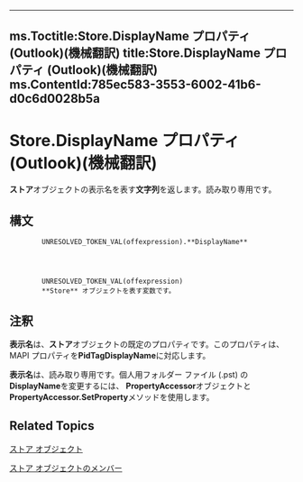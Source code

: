 

---
ms.Toctitle:Store.DisplayName プロパティ (Outlook)(機械翻訳)
title:Store.DisplayName プロパティ (Outlook)(機械翻訳)
ms.ContentId:785ec583-3553-6002-41b6-d0c6d0028b5a
---
# Store.DisplayName プロパティ (Outlook)(機械翻訳)




**ストア**オブジェクトの表示名を表す**文字列**を返します。読み取り専用です。

## 構文

            UNRESOLVED_TOKEN_VAL(offexpression).**DisplayName**




            UNRESOLVED_TOKEN_VAL(offexpression)
            **Store** オブジェクトを表す変数です。



## 注釈
**表示名**は、**ストア**オブジェクトの既定のプロパティです。このプロパティは、MAPI プロパティを**PidTagDisplayName**に対応します。



**表示名**は、読み取り専用です。個人用フォルダー ファイル (.pst) の**DisplayName**を変更するには、 **PropertyAccessor**オブジェクトと**PropertyAccessor.SetProperty**メソッドを使用します。



## Related Topics

[ストア オブジェクト](1eb22fe9-8849-7476-5388-2515b48591b9.md)

[ストア オブジェクトのメンバー](84c1d423-e507-0b3b-6570-33829b94be04.md)




